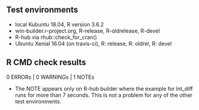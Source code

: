 ## Test environments
* local Kubuntu 18.04, R version 3.6.2
* win-builder.r-project.org, R-release, R-oldrelease, R-devel
* R-hub via rhub::check_for_cran()
* Ubuntu Xenial 16.04 (on travis-ci), R: release, R: oldrel, R: devel

## R CMD check results
0 ERRORs | 0 WARNINGs | 1 NOTEs

* The NOTE appears only on R-hub builder where the example for lnt_diff runs for more than 7 seconds. This is not a problem for any of the other test environments.
